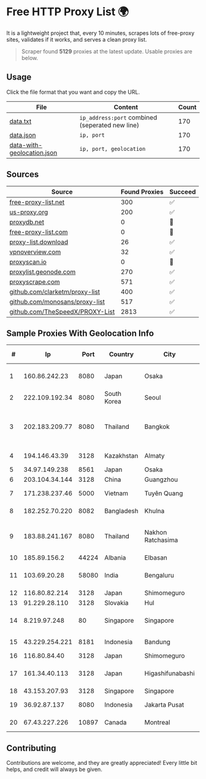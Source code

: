 
# Free HTTP Proxy List 🌍

It is a lightweight project that, every 10 minutes, scrapes lots of free-proxy sites, validates if it works, and serves a clean proxy list.


> Scraper found **5129** proxies at the latest update. Usable proxies are below.

## Usage

Click the file format that you want and copy the URL.


|File|Content|Count|
|----|-------|-----|
|[data.txt](https://raw.githubusercontent.com/themiralay/Proxy-List-World/master/data.txt)|`ip_address:port` combined (seperated new line)|170|
|[data.json](https://raw.githubusercontent.com/themiralay/Proxy-List-World/master/data.json)|`ip, port`|170|
|[data-with-geolocation.json](https://raw.githubusercontent.com/themiralay/Proxy-List-World/master/data-with-geolocation.json)|`ip, port, geolocation`|170|

## Sources

|Source|Found Proxies|Succeed|
|------|-------------|-------|
|[free-proxy-list.net](https://free-proxy-list.net)|300|✅|
|[us-proxy.org](https://www.us-proxy.org)|200|✅|
|[proxydb.net](http://proxydb.net)|0|🚫|
|[free-proxy-list.com](https://free-proxy-list.com/?page=&port=&type%5B%5D=http&type%5B%5D=https&up_time=0&search=Search)|0|🚫|
|[proxy-list.download](https://www.proxy-list.download/HTTP)|26|✅|
|[vpnoverview.com](https://vpnoverview.com/privacy/anonymous-browsing/free-proxy-servers)|32|✅|
|[proxyscan.io](https://www.proxyscan.io)|0|🚫|
|[proxylist.geonode.com](https://proxylist.geonode.com/api/proxy-list?limit=300&page=1&sort_by=lastChecked&sort_type=desc&protocols=http,https)|270|✅|
|[proxyscrape.com](https://api.proxyscrape.com/v2/?request=displayproxies&protocol=http&timeout=10000&country=all&ssl=all&anonymity=all)|571|✅|
|[github.com/clarketm/proxy-list](https://raw.githubusercontent.com/clarketm/proxy-list/master/proxy-list-raw.txt)|400|✅|
|[github.com/monosans/proxy-list](https://raw.githubusercontent.com/monosans/proxy-list/main/proxies/http.txt)|517|✅|
|[github.com/TheSpeedX/PROXY-List](https://raw.githubusercontent.com/TheSpeedX/PROXY-List/master/http.txt)|2813|✅|


## Sample Proxies With Geolocation Info

|#|Ip|Port|Country|City|Internet Service Provider|
|-|--|----|-------|----|-------------------------|
|1|160.86.242.23|8080|Japan|Osaka|Sony Network Communications Inc|
|2|222.109.192.34|8080|South Korea|Seoul|Korea Telecom|
|3|202.183.209.77|8080|Thailand|Bangkok|Advanced Wireless Network Company Limited|
|4|194.146.43.39|3128|Kazakhstan|Almaty|LLP "Kompaniya Hoster.KZ"|
|5|34.97.149.238|8561|Japan|Osaka|Google LLC|
|6|203.104.34.144|3128|China|Guangzhou|Fuzhou|
|7|171.238.237.46|5000|Vietnam|Tuyên Quang|Viettel Corporation|
|8|182.252.70.220|8082|Bangladesh|Khulna|Agni Systems Limited|
|9|183.88.241.167|8080|Thailand|Nakhon Ratchasima|Triple T Broadband Public Company Limited|
|10|185.89.156.2|44224|Albania|Elbasan|ATU|
|11|103.69.20.28|58080|India|Bengaluru|Allnet Broadband Network PVT LTD|
|12|116.80.82.214|3128|Japan|Shimomeguro|InfoSphere|
|13|91.229.28.110|3128|Slovakia|Hul|KOMNET, s.r.o.|
|14|8.219.97.248|80|Singapore|Singapore|Alibaba Cloud (Singapore) Private Limited|
|15|43.229.254.221|8181|Indonesia|Bandung|PT. Media Antar Nusa|
|16|116.80.84.40|3128|Japan|Shimomeguro|InfoSphere|
|17|161.34.40.113|3128|Japan|Higashifunabashi|NTT PC Communications, Inc.|
|18|43.153.207.93|3128|Singapore|Singapore|Aceville Pte.ltd|
|19|36.92.87.137|8080|Indonesia|Jakarta Pusat|Telekomunikasi Indonesia|
|20|67.43.227.226|10897|Canada|Montreal|GloboTech Communications|



## Contributing

Contributions are welcome, and they are greatly appreciated! Every
little bit helps, and credit will always be given.

